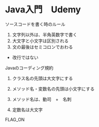 # Java入門　Udemy

ソースコードを書く時のルール


1. 文字列以外は、半角英数字で書く
2. 大文字と小文字は区別される
3. 文の最後はセミコロンでおわる
 - 改行ではない
 
 Javaのコーディング規約
 
 1. クラス名の先頭は大文字にする
 
 2. メソッド名・変数名の先頭は小文字にする
 
 3. メソッド名は、動司　+　名刺
  
  4. 定数名は大文字
  
  FLAG_ON